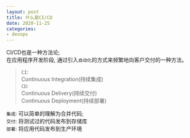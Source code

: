 ```yaml
---
layout: post
title: 什么是CI/CD
date: 2020-11-25
categories:
- devops
---
```


CI/CD也是一种方法论; <br>
在应用程序开发阶段, 通过引入`自动化`的方式来频繁地向客户交付的一种方法。<br>

>`CI`:<br>
>Continuous Integration(持续集成)<br>
>`CD`:<br> 
>Continuous Delivery(持续交付)<br>
>Continuous Deployment(持续部署)<br>

`集成`: 可以简单的理解为合并代码;<br>
`交付`: 将测试过的代码发布到存储库<br>
`部署`: 将应用代码发布到生产环境<br>




